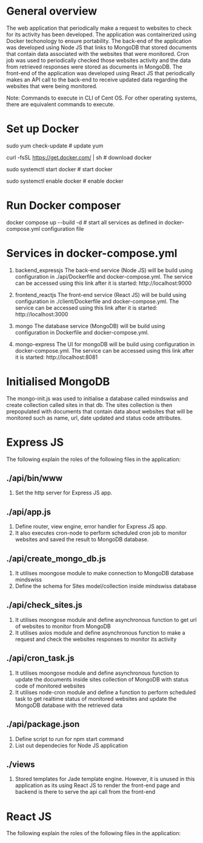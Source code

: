 # General overview #

The web application that periodically make a request to websites to check for its activity has been developed. The application was containerized using Docker techonology to ensure portability. The back-end of the application was developed using Node JS that links to MongoDB that stored documents that contain data associated with the websites that were monitored. Cron job was used to periodically checked those websites activity and the data from retrieved responses were stored as documents in MongoDB. The front-end of the application was developed using React JS that periodically makes an API call to the back-end to receive updated data regarding the websites that were being monitored.

Note: Commands to execute in CLI of Cent OS. For other operating systems, there are equivalent commands to execute.

# Set up Docker #

sudo yum check-update # update yum

curl -fsSL https://get.docker.com/ | sh # download docker

sudo systemctl start docker # start docker

sudo systemctl enable docker # enable docker

# Run Docker composer #

docker compose up --build -d   # start all services as defined in docker-compose.yml configuration file

# Services in docker-compose.yml #

1) backend_expressjs
The back-end service (Node JS) will be build using configuration in ./api/Dockerfile and docker-compose.yml. The service can be accessed using this link after it is started: http://localhost:9000

2) frontend_reactjs
The front-end service (React JS) will be build using configuration in ./client/Dockerfile and docker-compose.yml. The service can be accessed using this link after it is started: http://localhost:3000

3) mongo
The database service (MongoDB) will be build using configuration in Dockerfile and docker-compose.yml.

4) mongo-express
The UI for mongoDB will be build using configuration in docker-compose.yml. The service can be accessed using this link after it is started: http://localhost:8081

# Initialised MongoDB #

The mongo-init.js was used to initialise a database called mindswiss and create collection called sites in that db. The sites collection is then prepopulated with documents that contain data about websites that will be monitored such as name, url, date updated and status code attributes.

# Express JS #

The following explain the roles of the following files in the application:

## ./api/bin/www ##

1) Set the http server for Express JS app.

## ./api/app.js ##

1) Define router, view engine, error handler for Express JS app.
2) It also executes cron-node to perform scheduled cron job to monitor websites and saved the result to MongoDB database.

## ./api/create_mongo_db.js ##

1) It utilises moongose module to make connection to MongoDB database mindswiss
2) Define the schema for Sites model/collection inside mindswiss database

## ./api/check_sites.js ##

1) It utilises moongose module and define asynchronous function to get url of websites to monitor from MongoDB
2) It utilises axios module and define asynchronous function to make a request and check the websites responses to monitor its activity

## ./api/cron_task.js ##

1) It utilises moongose module and define asynchronous function to update the documents inside sites collection of MongoDB with status code of monitored websites
2) It utilises node-cron module and define a function to perform scheduled task to get realtime status of monitored websites and update the MongoDB database with the retrieved data

## ./api/package.json ##

1) Define script to run for npm start command
2) List out dependecies for Node JS application

## ./views ##

1) Stored templates for Jade template engine. However, it is unused in this application as its using React JS to render the front-end page and backend is there to serve the api call from the front-end

# React JS #

The following explain the roles of the following files in the application:





